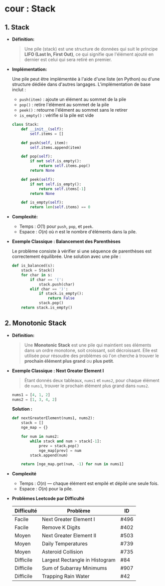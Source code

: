 # cour : **Stack**

## **1. Stack**

-   **Définition:**

    > Une pile (stack) est une structure de données qui suit le principe **LIFO (Last In, First Out)**, ce qui signifie que l'élément ajouté en dernier est celui qui sera retiré en premier.

-   **Implémentation:**

    Une pile peut être implémentée à l'aide d'une liste (en Python) ou d'une structure dédiée dans d'autres langages. L'implémentation de base inclut :

    -   `push(item)` : ajoute un élément au sommet de la pile
    -   `pop()` : retire l'élément au sommet de la pile
    -   `peek()` : retourne l'élément au sommet sans le retirer
    -   `is_empty()` : vérifie si la pile est vide

    ```python
    class Stack:
        def __init__(self):
            self.items = []

        def push(self, item):
            self.items.append(item)

        def pop(self):
            if not self.is_empty():
                return self.items.pop()
            return None

        def peek(self):
            if not self.is_empty():
                return self.items[-1]
            return None

        def is_empty(self):
            return len(self.items) == 0
    ```

-   **Complexité:**

    -   Temps : $O(1)$ pour `push`, `pop`, et `peek`.
    -   Espace : $O(n)$ où $n$ est le nombre d'éléments dans la pile.

-   **Exemple Classique : Balancement des Parenthèses**

    Le problème consiste à vérifier si une séquence de parenthèses est correctement équilibrée. Une solution avec une pile :

    ```python
    def is_balanced(s):
        stack = Stack()
        for char in s:
            if char == '(':
                stack.push(char)
            elif char == ')':
                if stack.is_empty():
                    return False
                stack.pop()
        return stack.is_empty()
    ```

## **2. Monotonic Stack**

-   **Définition:**

    > Une **Monotonic Stack** est une pile qui maintient ses éléments dans un ordre monotone, soit croissant, soit décroissant. Elle est utilisée pour résoudre des problèmes où l'on cherche à trouver le **prochain élément plus grand** ou **plus petit**.

-   **Exemple Classique : Next Greater Element I**

    > Étant donnés deux tableaux, `nums1` et `nums2`, pour chaque élément de `nums1`, trouver le prochain élément plus grand dans `nums2`.

    ```python
    nums1 = [4, 1, 2]
    nums2 = [1, 3, 4, 2]
    ```

    **Solution :**

    ```python
    def nextGreaterElement(nums1, nums2):
        stack = []
        nge_map = {}

        for num in nums2:
            while stack and num > stack[-1]:
                prev = stack.pop()
                nge_map[prev] = num
            stack.append(num)

        return [nge_map.get(num, -1) for num in nums1]
    ```

-   **Complexité**

    -   Temps : $O(n)$ — chaque élément est empilé et dépilé une seule fois.
    -   Espace : $O(n)$ pour la pile.

-   **Problèmes Leetcode par Difficulté**

    | Difficulté | Problème                       | ID   |
    | ---------- | ------------------------------ | ---- |
    | Facile     | Next Greater Element I         | #496 |
    | Facile     | Remove K Digits                | #402 |
    | Moyen      | Next Greater Element II        | #503 |
    | Moyen      | Daily Temperatures             | #739 |
    | Moyen      | Asteroid Collision             | #735 |
    | Difficile  | Largest Rectangle in Histogram | #84  |
    | Difficile  | Sum of Subarray Minimums       | #907 |
    | Difficile  | Trapping Rain Water            | #42  |
